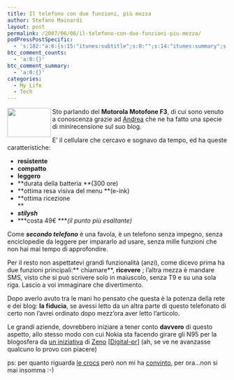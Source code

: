 ```yaml
---
title: Il telefono con due funzioni, più mezza
author: Stefano Mainardi
layout: post
permalink: /2007/06/08/il-telefono-con-due-funzioni-piu-mezza/
podPressPostSpecific:
  - 's:182:"a:6:{s:15:"itunes:subtitle";s:0:"";s:14:"itunes:summary";s:0:"";s:15:"itunes:keywords";s:0:"";s:13:"itunes:author";s:0:"";s:15:"itunes:explicit";s:0:"";s:12:"itunes:block";s:2:"no";}";'
btc_comment_counts:
  - 'a:0:{}'
btc_comment_summary:
  - 'a:0:{}'
categories:
  - My Life
  - Tech
---
```

[<img src="http://farm1.static.flickr.com/242/535799718_124802883a_t.jpg" align="left" height="67" width="100" />][1]Sto parlando del **Motorola Motofone F3**, di cui sono venuto a conoscenza grazie ad [Andrea][2] che ne ha fatto una specie di minirecensione sul suo blog.

E&#8217; il cellulare che cercavo e sognavo da tempo, ed ha queste caratteristiche:

*   **resistente**
*   **compatto**
*   **leggero**
*   **durata della batteria **(300 ore)
*   **ottima resa visiva del menu **(e-ink)
*   **ottima ricezione  
    **
*   ***stilysh***
*   ***costa 49€ ****(il punto più esaltante)*

Come ***secondo telefono*** è una favola, è un telefono senza impegno, senza enciclopedie da leggere per impararlo ad usare, senza mille funzioni che non hai mai tempo di approfondire.

Per il resto non aspettatevi grandi funzionalità (anzi), come dicevo prima ha due funzioni principali:** chiamare**, **ricevere** ; l&#8217;altra mezza è mandare SMS, visto che si può scrivere solo in maiuscolo, senza T9 e su una sola riga. Lascio a voi immaginare che divertimento.

Dopo averlo avuto tra le mani ho pensato che questa è la potenza della rete e dei blog: **la fiducia**, se avessi letto da un altra parte di questo telefonato di certo non l&#8217;avrei ordinato dopo mezz&#8217;ora aver letto l&#8217;articolo.

Le grandi aziende, dovrebbero iniziare a tener conto **davvero** di questo aspetto, allo stesso modo con cui Nokia sta facendo girare gli N95 per la blogosfera da [un iniziativa][3] di [Zeno][4] [[Digital-pr][5]] (ah, se ve ne avanzasse qualcuno lo provo con piacere)

ps: per quanto riguarda [le crocs][6] però non mi ha [convinto][7], per ora&#8230;non si mai insomma :-)

 [1]: http://www.flickr.com/photos/mainardi/535799718/
 [2]: http://www.andreabeggi.net
 [3]: http://www.n95intasca.it/
 [4]: http://www.businessandblog.com/dblog/
 [5]: http://www.digital-pr.it/
 [6]: http://www.andreabeggi.net/2007/06/01/acquisti-estivi/
 [7]: http://www.stefanomainardi.com/2007/06/01/crocs-zoccoli-da-infermiere-20/

